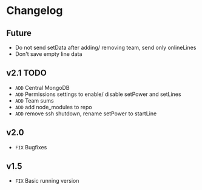# Changelog

## Future
- Do not send setData after adding/ removing team, send only onlineLines
- Don't save empty line data

## v2.1 TODO
- `ADD` Central MongoDB
- `ADD` Permissions settings to enable/ disable setPower and setLines
- `ADD` Team sums
- `ADD` add node_modules to repo
- `ADD` remove ssh shutdown, rename setPower to startLine

## v2.0
- `FIX` Bugfixes

## v1.5
- `FIX` Basic running version
